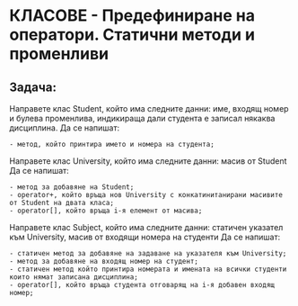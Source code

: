 #  КЛАСОВЕ - Предефиниране на оператори. Статични методи и променливи

## Задача:

Направете клас Student, който има следните данни: име, входящ номер и булева променлива, индикираща дали студента е записал някаква дисциплина.
Да се напишат:

	- метод, който принтира името и номера на студента;

Направете клас University, който има следните данни: масив от Student
Да се напишат:

	- метод за добавяне на Student;
	- operator+, който връща нов University с конкатинитанирани масивите от Student на двата класа;
	- operator[], който връща i-я елемент от масива;

Направете клас Subject, който има следните данни: статичен указател към University, масив от входящи номера на студенти
Да се напишат:

	- статичен метод за добавяне нa задаване на указателя към University;
	- метод за добавяне на входящ номер на студент;
	- статичен метод който принтира номерата и имената на всички студенти които нямат записана дисциплина;
	- оperator[], който връща студента отговарящ на i-я добавен входящ номер;